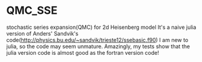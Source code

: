 # QMC_SSE
stochastic series expansion(QMC) for 2d Heisenberg model
It's a naive julia version of Anders' Sandvik's code(http://physics.bu.edu/~sandvik/trieste12/ssebasic.f90)
I am new to julia, so the code may seem unmature. 
Amazingly, my tests show that the julia version code is almost good as the fortran version code!


